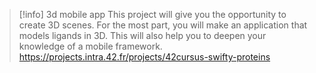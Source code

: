 > [!info] 3d mobile app
> This project will give you the opportunity to create 3D scenes. For the most part, you will make an application that models ligands in 3D. This will also help you to deepen your knowledge of a mobile framework.
> https://projects.intra.42.fr/projects/42cursus-swifty-proteins
> 